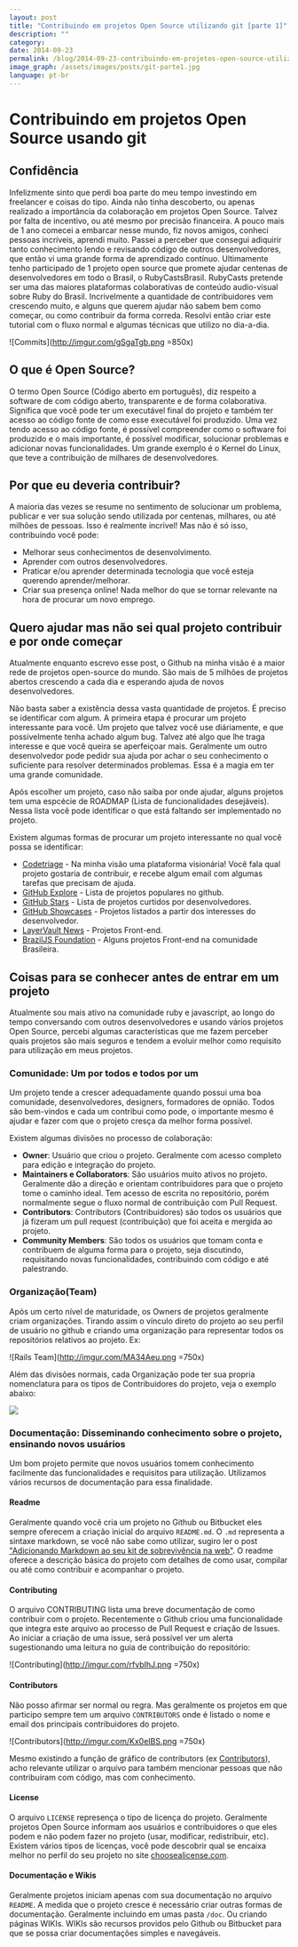 ```yaml
---
layout: post
title: "Contribuindo em projetos Open Source utilizando git [parte 1]"
description: ""
category:
date: 2014-09-23
permalink: /blog/2014-09-23-contribuindo-em-projetos-open-source-utilizando-git-parte-1
image_graph: /assets/images/posts/git-parte1.jpg
language: pt-br
---
```


<!-- more -->

# Contribuindo em projetos Open Source usando git

## Confidência


Infelizmente sinto que perdi boa parte do meu tempo investindo em freelancer e coisas do tipo. Ainda não tinha descoberto, ou apenas realizado a importância da colaboração em projetos Open Source. Talvez por falta de incentivo, ou até mesmo por precisão financeira. A pouco mais de 1 ano comecei a embarcar nesse mundo, fiz novos amigos, conheci pessoas incríveis, aprendi muito. Passei a perceber que consegui adiquirir tanto conhecimento lendo e revisando código de outros desenvolvedores, que então vi uma grande forma de aprendizado contínuo. Ultimamente tenho participado de 1 projeto open source que promete ajudar centenas de desenvolvedores em todo o Brasil, o RubyCastsBrasil. RubyCasts pretende ser uma das maiores plataformas colaborativas de conteúdo audio-visual sobre Ruby do Brasil. Incrivelmente a quantidade de contribuidores vem crescendo muito, e alguns que querem ajudar não sabem bem como começar, ou como contribuir da forma correda. Resolvi então criar este tutorial com o fluxo normal e algumas técnicas que utilizo no dia-a-dia.

![Commits](http://imgur.com/gSgaTgb.png =850x)


## O que é Open Source?

O termo Open Source (Código aberto em português), diz respeito a software de com código aberto, transparente e de forma colaborativa. Significa que você pode ter um executável final do projeto e também ter acesso ao código fonte de como esse executável foi produzido. Uma vez tendo acesso ao código fonte, é possível compreender como o software foi produzido e o mais importante, é possível modificar, solucionar problemas e adicionar novas funcionalidades. Um grande exemplo é o Kernel do Linux, que teve a contribuição de milhares de desenvolvedores.


## Por que eu deveria contribuir?

A maioria das vezes se resume no sentimento de solucionar um problema, publicar e ver sua solução sendo utilizada por centenas, milhares, ou até milhões de pessoas. Isso é realmente incrível!
Mas não é só isso, contribuindo você pode:

- Melhorar seus conhecimentos de desenvolvimento.
- Aprender com outros desenvolvedores.
- Praticar e/ou aprender determinada tecnologia que você esteja querendo aprender/melhorar.
- Criar sua presença online! Nada melhor do que se tornar relevante na hora de procurar um novo emprego.


## Quero ajudar mas não sei qual projeto contribuir e por onde começar
Atualmente enquanto escrevo esse post, o Github na minha visão é a maior rede de projetos open-source do mundo. São mais de 5 milhões de projetos abertos crescendo a cada dia e esperando ajuda de novos desenvolvedores.

Não basta saber a existência dessa vasta quantidade de projetos. É preciso se identificar com algum. A primeira etapa é procurar um projeto interessante para você. Um projeto que talvez você use diáriamente, e que possivelmente tenha achado algum bug. Talvez até algo que lhe traga interesse e que você queira se aperfeiçoar mais. Geralmente um outro desenvolvedor pode pedidr sua ajuda por achar o seu conhecimento o suficiente para resolver determinados problemas. Essa é a magia em ter uma grande comunidade.

Após escolher um projeto, caso não saiba por onde ajudar, alguns projetos tem uma espcécie de ROADMAP (Lista de funcionalidades desejáveis). Nessa lista você pode identificar o que está faltando ser implementado no projeto.

Existem algumas formas de procurar um projeto interessante no qual você possa se identificar:

* [Codetriage](http://www.codetriage.com/) - Na minha visão uma plataforma visionária! Você fala qual projeto gostaria de contribuir, e recebe algum email com algumas tarefas que precisam de ajuda.
* [GitHub Explore](https://github.com/explore) - Lista de projetos populares no github.
* [GitHub Stars](https://github.com/stars?direction=desc&sort=created) - Lista de projetos curtidos por desenvolvedores.
* [GitHub Showcases](https://github.com/showcases) - Projetos listados a partir dos interesses do desenvolvedor.
* [LayerVault News](http://news.layervault.com/) - Projetos Front-end.
* [BrazilJS Foundation](http://braziljs.org/projetos/) - Alguns projetos Front-end na comunidade Brasileira.


## Coisas para se conhecer antes de entrar em um projeto
Atualmente sou mais ativo na comunidade ruby e javascript, ao longo do tempo conversando com outros desenvolvedores e usando vários projetos Open Source, percebi algumas características que me fazem perceber quais projetos são mais seguros e tendem a evoluir melhor como requisito para utilização em meus projetos.


### Comunidade: Um por todos e todos por um
Um projeto tende a crescer adequadamente quando possui uma boa comunidade, desenvolvedores, designers, formadores de opnião. Todos são bem-vindos e cada um contribui como pode, o importante mesmo é ajudar e fazer com que o projeto cresça da melhor forma possível.

Existem algumas divisões no processo de colaboração:

* **Owner**: Usuário que criou o projeto. Geralmente com acesso completo para edição e integração do projeto.
* **Maintainers e Collaborators**: São usuários muito ativos no projeto. Geralmente dão a direção e orientam contribuidores para que o projeto tome o caminho ideal. Tem acesso de escrita no repositório, porém normalmente segue o fluxo normal de contribuição com Pull Request.
* **Contributors**: Contributors (Contribuidores) são todos os usuários que já fizeram um pull request (contribuição) que foi aceita e mergida ao projeto.
* **Community Members**: São todos os usuários que tomam conta e contribuem de alguma forma para o projeto, seja discutindo, requisitando novas funcionalidades, contribuindo com código e até palestrando.

### Organização(Team)
Após um certo nível de maturidade, os Owners de projetos geralmente criam organizações. Tirando assim o vínculo direto do projeto ao seu perfil de usuário no github e criando uma organização para representar todos os repositórios relativos ao projeto. Ex:

![Rails Team](http://imgur.com/MA34Aeu.png =750x)

Além das divisões normais, cada Organização pode ter sua propria nomenclatura para os tipos de Contribuidores do projeto, veja o exemplo abaixo:


<image src="http://imgur.com/BBTrkze.png" class="reduce">

### Documentação: Disseminando conhecimento sobre o projeto, ensinando novos usuários
Um bom projeto permite que novos usuários tomem conhecimento facilmente das funcionalidades e requisitos para utilização. Utilizamos vários recursos de documentação para essa finalidade.

#### Readme
Geralmente quando você cria um projeto no Github ou Bitbucket eles sempre oferecem a criação inicial do arquivo `README.md`. O `.md` representa a sintaxe markdown, se você não sabe como utilizar, sugiro ler o post ["Adicionando Markdown ao seu kit de sobrevivência na web"](http://ivansjr.com.br/blog/2014-04-15-adicionando-markdown-ao-seu-kit-de-sobrevivencia-na-web/).
O readme oferece a descrição básica do projeto com detalhes de como usar, compilar ou até como contribuir e acompanhar o projeto.

#### Contributing
O arquivo CONTRIBUTING lista uma breve documentação de como contribuir com o projeto. Recentemente o Github criou uma funcionalidade que integra este arquivo ao processo de Pull Request e criação de Issues. Ao iniciar a criação de uma issue, será possível ver um alerta sugestionando uma leitura no guia de contribuição do repositório:

![Contributing](http://imgur.com/rfvbIhJ.png =750x)

#### Contributors
Não posso afirmar ser normal ou regra. Mas geralmente os projetos em que participo sempre tem um arquivo `CONTRIBUTORS` onde é listado o nome e email dos principais contribuidores do projeto.

![Contributors](http://imgur.com/Kx0eIBS.png =750x)

Mesmo existindo a função de gráfico de contributors (ex [Contributors](https://github.com/RubyCastsBrasil/RubyCastsBrasil/graphs/contributors)), acho relevante utilizar o arquivo para também mencionar pessoas que não contribuiram com código, mas com conhecimento.

#### License
O arquivo `LICENSE` represença o tipo de licença do projeto. Geralmente projetos Open Source informam aos usuários e contribuidores o que eles podem e não podem fazer no projeto (usar, modificar, redistribuir, etc). Existem vários tipos de licenças, você pode descobrir qual se encaixa melhor no perfil do seu projeto no site [choosealicense.com](http://choosealicense.com).

#### Documentação e Wikis
Geralmente projetos iniciam apenas com sua documentação no arquivo `README`. A medida que o projeto cresce é necessário criar outras formas de documentação. Geralmente incluindo em umas pasta `/doc`. Ou criando páginas WIKIs. WIKIs são recursos providos pelo Github ou Bitbucket para que se possa criar documentações simples e navegáveis.
